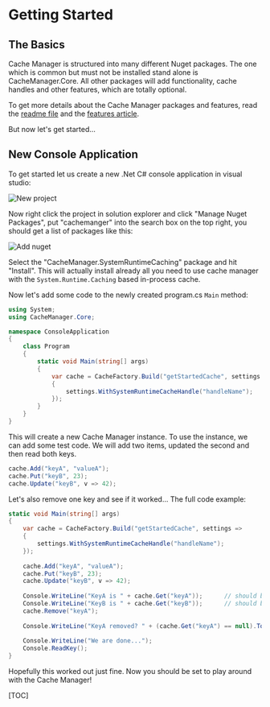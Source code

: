<!--
{title:"CacheManager - Getting Started Guide and Code Samples",
abstract: "Quick getting started guide of how to install and use CacheManager in your projects.",
lastUpdate:"2016-02-16"
}
-->
# Getting Started

## The Basics
Cache Manager is structured into many different Nuget packages.
The one which is common but must not be installed stand alone is CacheManager.Core. All other packages will add functionality, cache handles and other features, which are totally optional.

To get more details about the Cache Manager packages and features, read the [readme file][readme] and the [features article][features].

But now let's get started...

## New Console Application
To get started let us create a new .Net C# console application in visual studio:

![New project][newProject]

Now right click the project in solution explorer and click "Manage Nuget Packages", put "cachemanger" into the search box on the top right, you should get a list of packages like this:

![Add nuget][addnuget]

Select the "CacheManager.SystemRuntimeCaching" package and hit "Install".
This will actually install already all you need to use cache manager with the `System.Runtime.Caching` based in-process cache.

Now let's add some code to the newly created program.cs `Main` method:
```cs
using System;
using CacheManager.Core;

namespace ConsoleApplication
{
    class Program
    {
        static void Main(string[] args)
        {
            var cache = CacheFactory.Build("getStartedCache", settings =>
            {
                settings.WithSystemRuntimeCacheHandle("handleName");
            });
        }
    }
}
```
This will create a new Cache Manager instance.
To use the instance, we can add some test code. We will add two items, updated the second and then read both keys.
```cs
cache.Add("keyA", "valueA");
cache.Put("keyB", 23);
cache.Update("keyB", v => 42);
```
Let's also remove one key and see if it worked...
The full code example:
```cs
static void Main(string[] args)
{
	var cache = CacheFactory.Build("getStartedCache", settings =>
	{
	    settings.WithSystemRuntimeCacheHandle("handleName");
	});
    
	cache.Add("keyA", "valueA");
	cache.Put("keyB", 23);
	cache.Update("keyB", v => 42);
	
	Console.WriteLine("KeyA is " + cache.Get("keyA"));      // should be valueA
	Console.WriteLine("KeyB is " + cache.Get("keyB"));      // should be 42
	cache.Remove("keyA");
	
	Console.WriteLine("KeyA removed? " + (cache.Get("keyA") == null).ToString());
	
	Console.WriteLine("We are done...");
	Console.ReadKey();
}
```
Hopefully this worked out just fine. Now you should be set to play around with the Cache Manager!

[readme]: http://cachemanager.net/Documentation/Index/cachemanager_readme
[features]: http://cachemanager.net/Documentation/Index/cachemanager_architecture
[sysCache]: https://www.nuget.org/packages/CacheManager.SystemRuntimeCaching/
[newProject]: https://raw.githubusercontent.com/MichaCo/CacheManager/dev/Articles/media/cachemanager-getting-started/create-console-app.jpg
[addnuget]: https://raw.githubusercontent.com/MichaCo/CacheManager/dev/Articles/media/cachemanager-getting-started/add-nuget.jpg


[TOC]